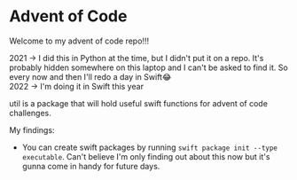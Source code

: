 # Advent of Code 

Welcome to my advent of code repo!!! 

2021 -> I did this in Python at the time, but I didn't put it on a repo. It's probably hidden somewhere on this laptop and I can't be asked to find it. So every now and then I'll redo a day in Swift😂 \
2022 -> I'm doing it in Swift this year

util is a package that will hold useful swift functions for advent of code challenges.

My findings:
- You can create swift packages by running `swift package init --type executable`. Can't believe I'm only finding out about this now but it's gunna come in handy for future days.
